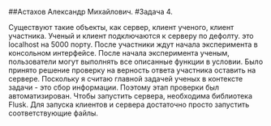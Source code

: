 ##Астахов Александр Михайлович.
#Задача 4.

Существуют такие объекты, как сервер, клиент ученого, клиент участника. Ученый и клиент подключаются к серверу по дефолту. это localhost на 5000 порту. После участники ждут начала эксперимента в консольном интерфейсе. После начала эксперимента ученым, пользователи могут выполнять все описанные функции в условии.
Было принято решение проверку на верность ответа участника оставить на сервере. Поскольку я считаю главной задачей ученых в контексте задачи - это сбор информации. Поэтому этап проверки был автоматизирован.
Чтобы запустить сервера, необходима библиотека Flusk. Для запуска клиентов и сервера достаточно просто запустить соответствующие файлы.
